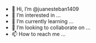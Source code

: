 - 👋 Hi, I’m @juanesteban1409
- 👀 I’m interested in ...
- 🌱 I’m currently learning ...
- 💞️ I’m looking to collaborate on ...
- 📫 How to reach me ...

<!---
juanesteban1409/juanesteban1409 is a ✨ special ✨ repository because its `README.md` (this file) appears on your GitHub profile.
You can click the Preview link to take a look at your changes.
Hi I am juan esteban
